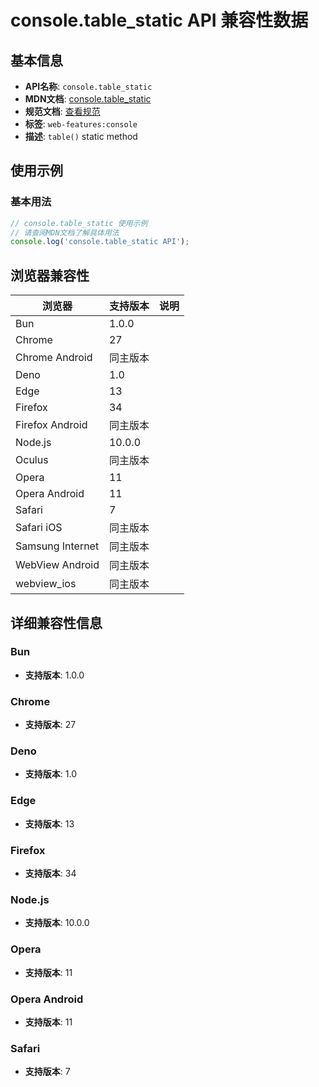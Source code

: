 # console.table_static API 兼容性数据

## 基本信息

- **API名称**: `console.table_static`
- **MDN文档**: [console.table_static](https://developer.mozilla.org/docs/Web/API/console/table_static)
- **规范文档**: [查看规范](https://console.spec.whatwg.org/#table)
- **标签**: `web-features:console`
- **描述**: `table()` static method

## 使用示例

### 基本用法

```javascript
// console.table_static 使用示例
// 请查阅MDN文档了解具体用法
console.log('console.table_static API');
```

## 浏览器兼容性

| 浏览器 | 支持版本 | 说明 |
|--------|----------|------|
| Bun | 1.0.0 |  |
| Chrome | 27 |  |
| Chrome Android | 同主版本 |  |
| Deno | 1.0 |  |
| Edge | 13 |  |
| Firefox | 34 |  |
| Firefox Android | 同主版本 |  |
| Node.js | 10.0.0 |  |
| Oculus | 同主版本 |  |
| Opera | 11 |  |
| Opera Android | 11 |  |
| Safari | 7 |  |
| Safari iOS | 同主版本 |  |
| Samsung Internet | 同主版本 |  |
| WebView Android | 同主版本 |  |
| webview_ios | 同主版本 |  |

## 详细兼容性信息

### Bun

- **支持版本**: 1.0.0

### Chrome

- **支持版本**: 27

### Deno

- **支持版本**: 1.0

### Edge

- **支持版本**: 13

### Firefox

- **支持版本**: 34

### Node.js

- **支持版本**: 10.0.0

### Opera

- **支持版本**: 11

### Opera Android

- **支持版本**: 11

### Safari

- **支持版本**: 7

